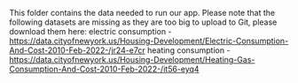 This folder contains the data needed to run our app.
Please note that the following datasets are missing as they are too big to upload to Git, please download them here:
electric consumption - https://data.cityofnewyork.us/Housing-Development/Electric-Consumption-And-Cost-2010-Feb-2022-/jr24-e7cr
heating consumption - https://data.cityofnewyork.us/Housing-Development/Heating-Gas-Consumption-And-Cost-2010-Feb-2022-/it56-eyq4
